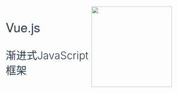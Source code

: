 <div class="txt">
<img src="https://cn.vuejs.org/images/logo.png"/>
<h2>Vue.js</h2>
<h1>渐进式JavaScript 框架</h1>
</div>
<style>
img{
    width: 215px;
    height: 215px;
    float: right;
    margin-right: 60px;
}
.txt{
    height:20rem;
}
h1,h2{
    color:#273849;
}
h1{
    font-size: 2em;
    font-weight: 300;
    margin-top: 30px;
}
h2{
    font-weight: 500;
    font-size: 2.4em;
    margin-top: 100px;
    padding-top: 30px;
    border-bottom:0;
    font-family: "Dosis", "Source Sans Pro", "Helvetica Neue", Arial, sans-serif;
}
</style>
